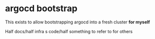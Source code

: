 # argocd bootstrap

This exists to allow bootstrapping argocd into a fresh cluster **for myself**

Half docs/half infra s code/half something to refer to for others
